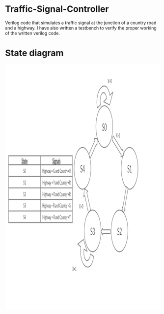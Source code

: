 # Traffic-Signal-Controller
Verilog code that simulates a traffic signal at the junction of a country road and a highway.
I have also written a testbench to verify the proper working of the written verilog code.

# State diagram

<img src="https://github.com/kaustubh77/Traffic-Signal-Controller/blob/master/State%20diagram.jpg" width="1000" height="800" />
